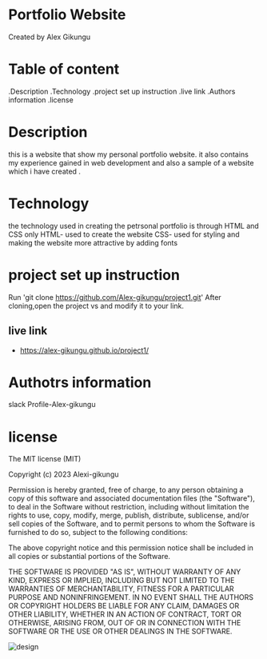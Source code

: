 # Portfolio Website
 
 Created by Alex Gikungu 
 # Table of content
 .Description
 .Technology 
 .project set up instruction
 .live link
 .Authors information
 .license
 # Description
 this is a website that show my personal portfolio website.
 it also contains my experience gained in web development and also a sample of a website which i have created .
 # Technology
  the technology used in creating the petrsonal portfolio is through HTML and CSS only 
 HTML- used to create the website 
 CSS- used for styling and making the website more attractive by adding fonts 
 # project set up instruction
   Run 'git clone https://github.com/Alex-gikungu/project1.git'
    After cloning,open the project vs and modify it to your link.
 ## live link 
  - https://alex-gikungu.github.io/project1/
 # Authotrs information
 slack Profile-Alex-gikungu
   # license 
   The MIT license (MIT)
    
Copyright (c) 2023 Alexi-gikungu

Permission is hereby granted, free of charge, to any person obtaining
a copy of this software and associated documentation files (the
"Software"), to deal in the Software without restriction, including
without limitation the rights to use, copy, modify, merge, publish,
distribute, sublicense, and/or sell copies of the Software, and to
permit persons to whom the Software is furnished to do so, subject to
the following conditions:

The above copyright notice and this permission notice shall be
included in all copies or substantial portions of the Software.

THE SOFTWARE IS PROVIDED "AS IS", WITHOUT WARRANTY OF ANY KIND,
EXPRESS OR IMPLIED, INCLUDING BUT NOT LIMITED TO THE WARRANTIES OF
MERCHANTABILITY, FITNESS FOR A PARTICULAR PURPOSE AND
NONINFRINGEMENT. IN NO EVENT SHALL THE AUTHORS OR COPYRIGHT HOLDERS BE
LIABLE FOR ANY CLAIM, DAMAGES OR OTHER LIABILITY, WHETHER IN AN ACTION
OF CONTRACT, TORT OR OTHERWISE, ARISING FROM, OUT OF OR IN CONNECTION
WITH THE SOFTWARE OR THE USE OR OTHER DEALINGS IN THE SOFTWARE.
 
![design](https://user-images.githubusercontent.com/132661609/236835643-1c3100a3-a6d3-4066-a6b4-b8a7c7725cb1.jpeg)
